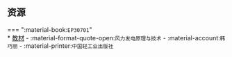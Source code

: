 ## 资源  
=== ":material-book:`EP30701`"  
    * [教材](http://api.xtaoa.com/api/lanzou.php?url=https://cqu-openlib.lanzout.com/iDOUq2ebhxkd&type=down) - :material-format-quote-open:`风力发电原理与技术` - :material-account:`韩巧丽` - :material-printer:`中国轻工业出版社`  